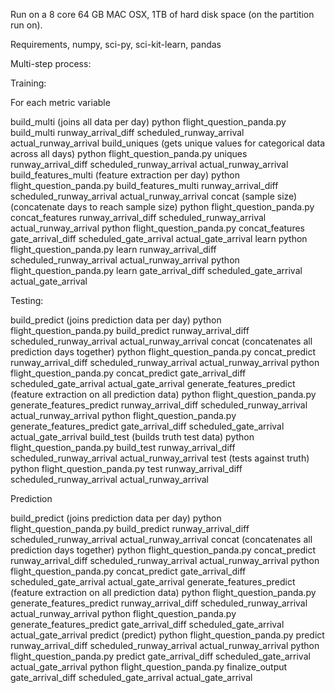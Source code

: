 Run on a 8 core 64 GB MAC OSX, 1TB of hard disk space (on the partition run on).

Requirements, numpy, sci-py, sci-kit-learn, pandas

Multi-step process:

Training:

For each metric variable

build_multi (joins all data per day)
	python flight_question_panda.py build_multi runway_arrival_diff scheduled_runway_arrival actual_runway_arrival
build_uniques (gets unique values for categorical data across all days)
	python flight_question_panda.py uniques runway_arrival_diff scheduled_runway_arrival actual_runway_arrival
build_features_multi (feature extraction per day)
	python flight_question_panda.py build_features_multi runway_arrival_diff scheduled_runway_arrival actual_runway_arrival
concat (sample size) (concatenate days to reach sample size)
	python flight_question_panda.py concat_features runway_arrival_diff scheduled_runway_arrival actual_runway_arrival
	python flight_question_panda.py concat_features gate_arrival_diff scheduled_gate_arrival actual_gate_arrival
learn
	python flight_question_panda.py learn runway_arrival_diff scheduled_runway_arrival actual_runway_arrival
	python flight_question_panda.py learn gate_arrival_diff scheduled_gate_arrival actual_gate_arrival

Testing:

build_predict (joins prediction data per day)
	python flight_question_panda.py build_predict runway_arrival_diff scheduled_runway_arrival actual_runway_arrival
concat (concatenates all prediction days together)
	python flight_question_panda.py concat_predict runway_arrival_diff scheduled_runway_arrival actual_runway_arrival
	python flight_question_panda.py concat_predict gate_arrival_diff scheduled_gate_arrival actual_gate_arrival
generate_features_predict (feature extraction on all prediction data)
	python flight_question_panda.py generate_features_predict runway_arrival_diff scheduled_runway_arrival actual_runway_arrival
	python flight_question_panda.py generate_features_predict gate_arrival_diff scheduled_gate_arrival actual_gate_arrival
build_test (builds truth test data)
	python flight_question_panda.py build_test runway_arrival_diff scheduled_runway_arrival actual_runway_arrival
test (tests against truth)
	python flight_question_panda.py test runway_arrival_diff scheduled_runway_arrival actual_runway_arrival

Prediction

build_predict (joins prediction data per day)
	python flight_question_panda.py build_predict runway_arrival_diff scheduled_runway_arrival actual_runway_arrival
concat (concatenates all prediction days together)
	python flight_question_panda.py concat_predict runway_arrival_diff scheduled_runway_arrival actual_runway_arrival
	python flight_question_panda.py concat_predict gate_arrival_diff scheduled_gate_arrival actual_gate_arrival
generate_features_predict (feature extraction on all prediction data)
	python flight_question_panda.py generate_features_predict runway_arrival_diff scheduled_runway_arrival actual_runway_arrival
	python flight_question_panda.py generate_features_predict gate_arrival_diff scheduled_gate_arrival actual_gate_arrival
predict (predict)
	python flight_question_panda.py predict runway_arrival_diff scheduled_runway_arrival actual_runway_arrival
	python flight_question_panda.py predict gate_arrival_diff scheduled_gate_arrival actual_gate_arrival
	python flight_question_panda.py finalize_output gate_arrival_diff scheduled_gate_arrival actual_gate_arrival
